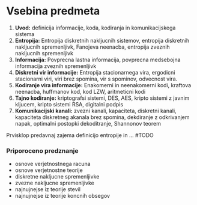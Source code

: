 # Vsebina predmeta
1. __Uvod:__ definicija informacije, koda, kodiranja in komunikacijskega sistema
2. __Entropija:__ Entropija diskretnih nakljucnih sistemov, entropija diskretnih nakljucnih spremenljivk, Fanojeva neenacba, entropija zveznih nakljucnih spremenljivk
3. __Informacija:__ Povprecna lastna informacija, povprecna medsebojna informacija zveznih spremenljivk
4. __Diskretni vir informacije:__ Entropija stacionarnega vira, ergodicni stacionarni viri, viri brez spomina, vir s spominov, odvecnost vira.
5. __Kodiranje vira informacije:__ Enakomerni in neenakomerni kodi, kraftova neenacba, huffmanov  kod, kod LZW, aritmeticni kodi
6. __Tajno kodiranje:__ kriptografsi sistemi, DES, AES, kripto sistemi z javnim kljucem, kripto sistemi RSA, digitalni podpis
7. __Komunikacijski kanali:__ zvezni kanali, kapaciteta, diskretni kanali, kapaciteta diskretneg akanala brez spomina, dekdiranje z odkrivanjem napak, optimalni postopki dekoditranje, Shannonov teorem


Prvisklop predavnaj zajema definicijo entropije in ...
#TODO 

### Priporoceno predznanje
- osnove verjetnostnega racuna
- osnove verjetnostne teorije
- diskretne nakljucne spremenljivke
- zvezne nakljucne spremenljivke
- najnujnejse iz teorije stevil
- najnujnejse iz teorije koncnih obsegov
